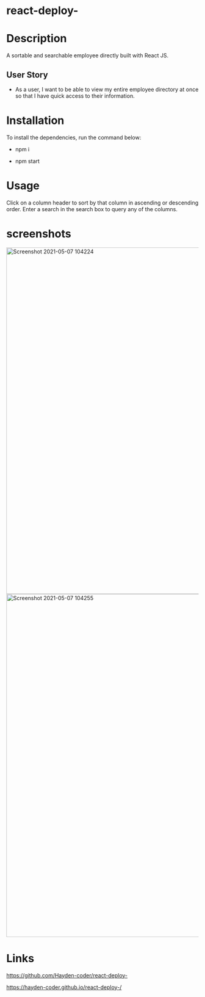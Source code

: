 # react-deploy-

# Description
A sortable and searchable employee directly built with React JS.

## User Story

* As a user, I want to be able to view my entire employee directory at once so that I have quick access to their information.

# Installation
To install the dependencies, run the command below:

* npm i

* npm start

# Usage
Click on a column header to sort by that column in ascending or descending order. Enter a search in the search box to query any of the columns.

# screenshots
<img width="908" alt="Screenshot 2021-05-07 104224" src="https://user-images.githubusercontent.com/74078719/117488274-11106200-af21-11eb-97e8-6bd914c0ff29.png">

<img width="899" alt="Screenshot 2021-05-07 104255" src="https://user-images.githubusercontent.com/74078719/117488365-2dac9a00-af21-11eb-91ef-a03b97e360d8.png">

# Links 

https://github.com/Hayden-coder/react-deploy-


https://hayden-coder.github.io/react-deploy-/
